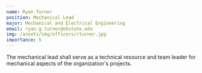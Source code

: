 ```yaml
---
name: Ryan Turner
position: Mechanical Lead
major: Mechanical and Electrical Engineering
email: ryan.g.turner@okstate.edu
img: /assets/img/officers/rturner.jpg
importance: 5
---
```

<!-- Description of the positions role and responsibilities -->
The mechanical lead shall serve as a technical resource and team leader for mechanical aspects of the organization's projects.